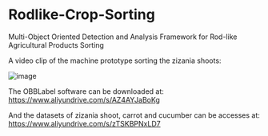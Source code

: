 # Rodlike-Crop-Sorting
Multi-Object Oriented Detection and Analysis Framework for Rod-like Agricultural Products Sorting

A video clip of the machine prototype sorting the zizania shoots:

![image](https://github.com/surefyyq/Rodlike-Crop-Sorting/blob/main/ezgif-5-6ae7ee7b92.gif)

The OBBLabel software can be downloaded at: https://www.aliyundrive.com/s/AZ4AYJaBoKg

And the datasets of zizania shoot, carrot and cucumber can be accesses at: https://www.aliyundrive.com/s/zTSKBPNxLD7
